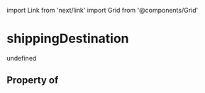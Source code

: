 import Link from 'next/link'
import Grid from '@components/Grid'

# shippingDestination

undefined

## Property of



